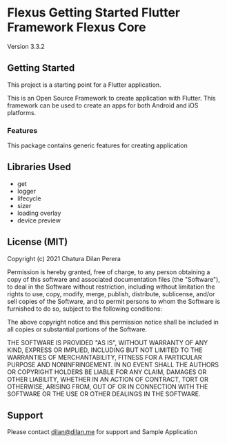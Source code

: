 # Flexus Getting Started Flutter Framework Flexus Core

Version 3.3.2

## Getting Started

This project is a starting point for a Flutter application.

This is an Open Source Framework to create application with Flutter. This framework can be used to create an apps for both Android and iOS platforms.

### Features

This package contains generic features for creating application

## Libraries Used

- get
- logger
- lifecycle
- sizer
- loading overlay
- device preview

## License (MIT)

Copyright (c) 2021 Chatura Dilan Perera

Permission is hereby granted, free of charge, to any person obtaining a copy
of this software and associated documentation files (the "Software"), to deal
in the Software without restriction, including without limitation the rights
to use, copy, modify, merge, publish, distribute, sublicense, and/or sell
copies of the Software, and to permit persons to whom the Software is
furnished to do so, subject to the following conditions:

The above copyright notice and this permission notice shall be included in all
copies or substantial portions of the Software.

THE SOFTWARE IS PROVIDED "AS IS", WITHOUT WARRANTY OF ANY KIND, EXPRESS OR
IMPLIED, INCLUDING BUT NOT LIMITED TO THE WARRANTIES OF MERCHANTABILITY,
FITNESS FOR A PARTICULAR PURPOSE AND NONINFRINGEMENT. IN NO EVENT SHALL THE
AUTHORS OR COPYRIGHT HOLDERS BE LIABLE FOR ANY CLAIM, DAMAGES OR OTHER
LIABILITY, WHETHER IN AN ACTION OF CONTRACT, TORT OR OTHERWISE, ARISING FROM,
OUT OF OR IN CONNECTION WITH THE SOFTWARE OR THE USE OR OTHER DEALINGS IN THE
SOFTWARE.

## Support

Please contact dilan@dilan.me for support and Sample Application
